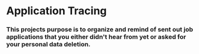 # Application Tracing

### This projects purpose is to organize and remind of sent out job applications that you either didn't hear from yet or asked for your personal data deletion. 